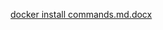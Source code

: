 [docker install commands.md.docx](https://github.com/Meenakshi0812/docker-install-commands/files/10942620/docker.install.commands.md.docx)






